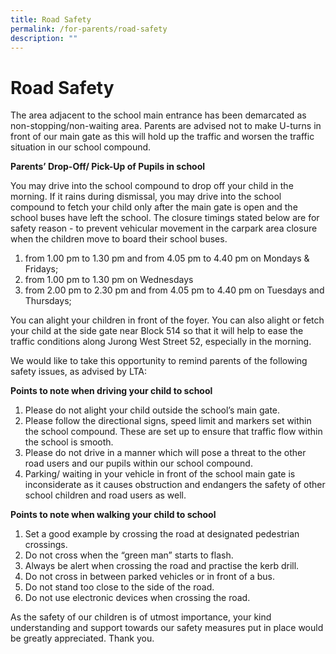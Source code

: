 ```yaml
---
title: Road Safety
permalink: /for-parents/road-safety
description: ""
---
```

# Road Safety
The area adjacent to the school main entrance has been demarcated as non-stopping/non-waiting area. Parents are advised not to make U-turns in front of our main gate as this will hold up the traffic and worsen the traffic situation in our school compound.

**Parents’ Drop-Off/ Pick-Up of Pupils in school**

You may drive into the school compound to drop off your child in the morning. If it rains during dismissal, you may drive into the school compound to fetch your child only after the main gate is open and the school buses have left the school. The closure timings stated below are for safety reason - to prevent vehicular movement in the carpark area closure when the children move to board their school buses. 


1. from 1.00 pm to 1.30 pm and from 4.05 pm to 4.40 pm on Mondays & Fridays;
2. from 1.00 pm to 1.30 pm on Wednesdays
3. from 2.00 pm to 2.30 pm and from 4.05 pm to 4.40 pm on Tuesdays and Thursdays;

You can alight your children in front of the foyer. You can also alight or fetch your child at the side gate near Block 514 so that it will help to ease the traffic conditions along Jurong West Street 52, especially in the morning. 

We would like to take this opportunity to remind parents of the following safety issues, as advised by LTA:

**Points to note when driving your child to school**

1. Please do not alight your child outside the school’s main gate.
2. Please follow the directional signs, speed limit and markers set within the school compound. These are set up to ensure that traffic flow within the school is smooth.
3. Please do not drive in a manner which will pose a threat to the other road users and our pupils within our school compound.
4. Parking/ waiting in your vehicle in front of the school main gate is inconsiderate as it causes obstruction and endangers the safety of other school children and road users as well. 

**Points to note when walking your child to school**

1. Set a good example by crossing the road at designated pedestrian crossings.
2. Do not cross when the “green man” starts to flash.
3. Always be alert when crossing the road and practise the kerb drill.
4. Do not cross in between parked vehicles or in front of a bus.
5. Do not stand too close to the side of the road.
6. Do not use electronic devices when crossing the road.

As the safety of our children is of utmost importance, your kind understanding and support towards our safety measures put in place would be greatly appreciated. Thank you.


